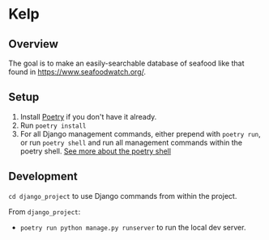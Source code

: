 # Kelp

## Overview

The goal is to make an easily-searchable database of seafood like that found in https://www.seafoodwatch.org/.


## Setup
1. Install [Poetry](https://python-poetry.org/docs/#installation) if you don't have it already.
2. Run `poetry install`
3. For all Django management commands, either prepend with `poetry run`, or run `poetry shell` and run all management commands within the poetry shell. [See more about the poetry shell](https://python-poetry.org/docs/basic-usage/#activating-the-virtual-environment)


## Development

`cd django_project` to use Django commands from within the project.

From `django_project`:
* `poetry run python manage.py runserver` to run the local dev server.
